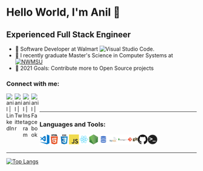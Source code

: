 # Hello World, I'm Anil 👋

## Experienced Full Stack Engineer


- 💼 Software Developer at Walmart <img alt="Visual Studio Code" width="100px" src="https://www.hmy-group.com/wp-content/uploads/2014/09/walmart.png" />.
- 🔭 I recently graduate Master's Science in Computer Systems at  [<img  alt="NWMSU" width="17px" src="https://www.nwmissouri.edu/marketing/images/design/signatures/N.png" />][northwest] 
- 🥅 2021 Goals: Contribute more to Open Source projects

### Connect with me:

[<img align="left" alt="anil | LinkedIn" width="22px" src="https://cdn.jsdelivr.net/npm/simple-icons@v3/icons/linkedin.svg" />][linkedin]
[<img align="left" alt="anil | Twitter" width="22px" src="https://cdn.jsdelivr.net/npm/simple-icons@v3/icons/twitter.svg" />][twitter]
[<img align="left" alt="anil | Instagram" width="22px" src="https://cdn.jsdelivr.net/npm/simple-icons@v3/icons/instagram.svg" />][instagram]
[<img align="left" alt="anil | Facebook" width="22px" src="https://cdn.jsdelivr.net/npm/simple-icons@v3/icons/facebook.svg" />][facebook]

<br/>
<br />

---

### Languages and Tools:

<img align="left" alt="Visual Studio Code" width="26px" src="https://raw.githubusercontent.com/github/explore/80688e429a7d4ef2fca1e82350fe8e3517d3494d/topics/visual-studio-code/visual-studio-code.png" />
<img align="left" alt="HTML5" width="26px" src="https://raw.githubusercontent.com/github/explore/80688e429a7d4ef2fca1e82350fe8e3517d3494d/topics/html/html.png" />
<img align="left" alt="CSS3" width="26px" src="https://raw.githubusercontent.com/github/explore/80688e429a7d4ef2fca1e82350fe8e3517d3494d/topics/css/css.png" />
<img align="left" alt="JavaScript" width="26px" src="https://raw.githubusercontent.com/github/explore/80688e429a7d4ef2fca1e82350fe8e3517d3494d/topics/javascript/javascript.png" />
<img align="left" alt="React" width="26px" src="https://raw.githubusercontent.com/github/explore/80688e429a7d4ef2fca1e82350fe8e3517d3494d/topics/react/react.png" />
<img align="left" alt="Node.js" width="26px" src="https://raw.githubusercontent.com/github/explore/80688e429a7d4ef2fca1e82350fe8e3517d3494d/topics/nodejs/nodejs.png" />
<img align="left" alt="SQL" width="26px" src="https://raw.githubusercontent.com/github/explore/80688e429a7d4ef2fca1e82350fe8e3517d3494d/topics/sql/sql.png" />
<img align="left" alt="MySQL" width="26px" src="https://raw.githubusercontent.com/github/explore/80688e429a7d4ef2fca1e82350fe8e3517d3494d/topics/mysql/mysql.png" />
<img align="left" alt="MongoDB" width="26px" src="https://raw.githubusercontent.com/github/explore/80688e429a7d4ef2fca1e82350fe8e3517d3494d/topics/mongodb/mongodb.png" />
<img align="left" alt="Git" width="26px" src="https://raw.githubusercontent.com/github/explore/80688e429a7d4ef2fca1e82350fe8e3517d3494d/topics/git/git.png" />
<img align="left" alt="GitHub" width="26px" src="https://raw.githubusercontent.com/github/explore/78df643247d429f6cc873026c0622819ad797942/topics/github/github.png" />
<img align="left" alt="HTML5" width="26px" src="https://raw.githubusercontent.com/github/explore/80688e429a7d4ef2fca1e82350fe8e3517d3494d/topics/terminal/terminal.png" />

<br />
<br />

---

[![Top Langs](https://github-readme-stats.vercel.app/api/top-langs/?username=anil-bomma&layout=compact)](https://github.com/anuraghazra/github-readme-stats)


[twitter]: https://twitter.com/anil_bomma
[instagram]: https://instagram.com/anilbomma
[linkedin]: https://linkedin.com/in/anil-bomma
[facebook]: https://www.facebook.com/anil
[northwest]: https://www.nwmissouri.edu/
